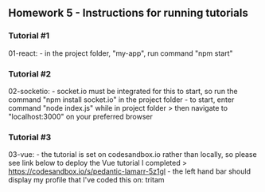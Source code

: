## Homework 5 - Instructions for running tutorials

### Tutorial #1
01-react:
	- in the project folder, "my-app", run command "npm start" 

### Tutorial #2
02-socketio:
	- socket.io must be integrated for this to start, so run the command "npm install socket.io" in the project folder
	- to start, enter command "node index.js" while in project folder
		> then navigate to "localhost:3000" on your preferred browser

### Tutorial #3
03-vue:
	- the tutorial is set on codesandbox.io rather than locally, so please see link below to deploy
	  the Vue tutorial I completed 
		> https://codesandbox.io/s/pedantic-lamarr-5z1gl
	- the left hand bar should display my profile that I've coded this on: tritam